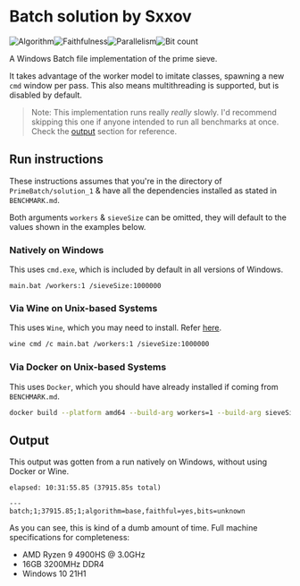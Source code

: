 # Batch solution by Sxxov

![Algorithm](https://img.shields.io/badge/Algorithm-base-green)![Faithfulness](https://img.shields.io/badge/Faithful-yes-green)![Parallelism](https://img.shields.io/badge/Parallel-no-green)![Bit count](https://img.shields.io/badge/Bits-unknown-yellowgreen)

A Windows Batch file implementation of the prime sieve.

It takes advantage of the worker model to imitate classes, spawning a new `cmd` window per pass. This also means multithreading is supported, but is disabled by default.

> Note: This implementation runs really *really* slowly. I'd recommend skipping this one if anyone intended to run all benchmarks at once. Check the [output](#output) section for reference.



## Run instructions

These instructions assumes that you're in the directory of `PrimeBatch/solution_1` & have all the dependencies installed as stated in `BENCHMARK.md`.

Both arguments `workers` & `sieveSize` can be omitted, they will default to the values shown in the examples below.

### Natively on Windows

This uses `cmd.exe`, which is included by default in all versions of Windows.

```batch
main.bat /workers:1 /sieveSize:1000000
```

### Via Wine on Unix-based Systems

This uses `Wine`, which you may need to install. Refer [here](https://www.tecmint.com/install-wine-in-ubuntu/).

```bash
wine cmd /c main.bat /workers:1 /sieveSize:1000000
```

### Via Docker on Unix-based Systems

This uses `Docker`, which you should have already installed if coming from `BENCHMARK.md`.

```bash
docker build --platform amd64 --build-arg workers=1 --build-arg sieveSize=1000000 -t primebatch -f ManualDockerfile . && docker run -d primebatch
```



## Output

This output was gotten from a run natively on Windows, without using Docker or Wine. 

```
elapsed: 10:31:55.85 (37915.85s total)

---
batch;1;37915.85;1;algorithm=base,faithful=yes,bits=unknown
```

As you can see, this is kind of a dumb amount of time. Full machine specifications for completeness:

* AMD Ryzen 9 4900HS @ 3.0GHz
* 16GB 3200MHz DDR4
* Windows 10 21H1